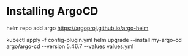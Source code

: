 # Installing ArgoCD

helm repo add argo https://argoproj.github.io/argo-helm

kubectl apply -f config-plugin.yml
helm upgrade --install my-argo-cd argo/argo-cd --version 5.46.7 --values values.yml
